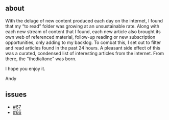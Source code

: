 ## about
With the deluge of new content produced each day on the internet, I found that my “to read” folder was growing at an unsustainable rate. Along with each new stream of content that I found, each new article also brought its own web of referenced material, follow-up reading or new subscription opportunities, only adding to my backlog. To combat this, I set out to filter and read articles found in the past 24 hours. A pleasant side effect of this was a curated, condensed list of interesting articles from the internet. From there, the “thedialtone” was born. 

I hope you enjoy it.

Andy

## issues
* [#67](67.md)
* [#66](66.md)

